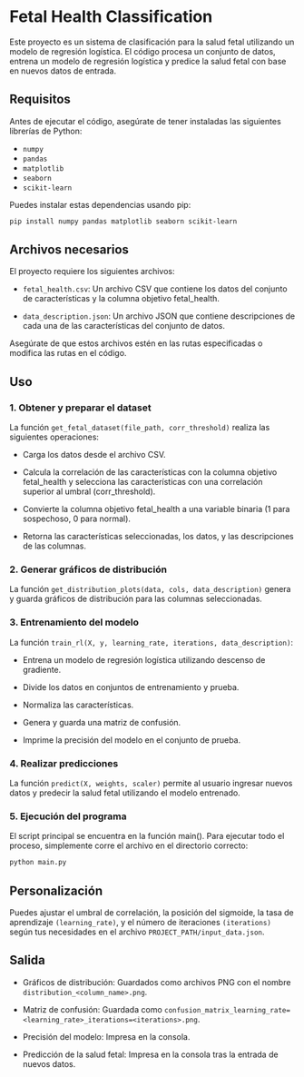 # Fetal Health Classification

Este proyecto es un sistema de clasificación para la salud fetal utilizando un modelo de regresión logística. El código procesa un conjunto de datos, entrena un modelo de regresión logística y predice la salud fetal con base en nuevos datos de entrada.

## Requisitos

Antes de ejecutar el código, asegúrate de tener instaladas las siguientes librerías de Python:

- `numpy`
- `pandas`
- `matplotlib`
- `seaborn`
- `scikit-learn`

Puedes instalar estas dependencias usando pip:

```bash
pip install numpy pandas matplotlib seaborn scikit-learn
```

## Archivos necesarios

El proyecto requiere los siguientes archivos:

- `fetal_health.csv`: Un archivo CSV que contiene los datos del conjunto de características y la columna objetivo fetal_health.

- `data_description.json`: Un archivo JSON que contiene descripciones de cada una de las características del conjunto de datos.

Asegúrate de que estos archivos estén en las rutas especificadas o modifica las rutas en el código.

## Uso

### 1. Obtener y preparar el dataset
La función `get_fetal_dataset(file_path, corr_threshold)` realiza las siguientes operaciones:

- Carga los datos desde el archivo CSV.

- Calcula la correlación de las características con la columna objetivo fetal_health y selecciona las características con una correlación superior al umbral (corr_threshold).

- Convierte la columna objetivo fetal_health a una variable binaria (1 para sospechoso, 0 para normal).

- Retorna las características seleccionadas, los datos, y las descripciones de las columnas.

### 2. Generar gráficos de distribución
La función `get_distribution_plots(data, cols, data_description)` genera y guarda gráficos de distribución para las columnas seleccionadas.

### 3. Entrenamiento del modelo
La función `train_rl(X, y, learning_rate, iterations, data_description)`:

- Entrena un modelo de regresión logística utilizando descenso de gradiente.

- Divide los datos en conjuntos de entrenamiento y prueba.

- Normaliza las características.

- Genera y guarda una matriz de confusión.

- Imprime la precisión del modelo en el conjunto de prueba.

### 4. Realizar predicciones
La función `predict(X, weights, scaler)` permite al usuario ingresar nuevos datos y predecir la salud fetal utilizando el modelo entrenado.

### 5. Ejecución del programa
El script principal se encuentra en la función main(). Para ejecutar todo el proceso, simplemente corre el archivo en el directorio correcto:

```bash
python main.py
```

## Personalización
Puedes ajustar el umbral de correlación, la posición del sigmoide, la tasa de aprendizaje `(learning_rate)`, y el número de iteraciones `(iterations)` según tus necesidades en el archivo `PROJECT_PATH/input_data.json`.

## Salida
- Gráficos de distribución: Guardados como archivos PNG con el nombre `distribution_<column_name>.png`.

- Matriz de confusión: Guardada como `confusion_matrix_learning_rate=<learning_rate>_iterations=<iterations>.png`.

- Precisión del modelo: Impresa en la consola.

- Predicción de la salud fetal: Impresa en la consola tras la entrada de nuevos datos.